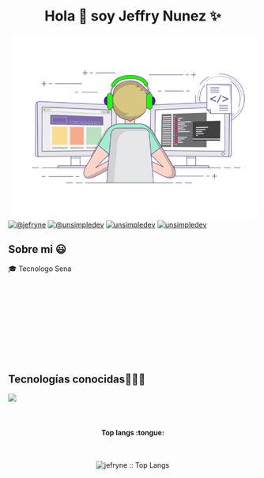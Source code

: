 <h1 align="center">Hola 👋  soy Jeffry Nunez ✨ </h1> 
<img align="right" alt="GIF" src="https://raw.githubusercontent.com/devSouvik/devSouvik/master/gif3.gif" width="500"/>

<p align="left">
  <a href="" target="blank"><img align="center" src="https://img.shields.io/badge/YouTube-FF0000?style=for-the-badge&logo=youtube&logoColor=white" alt="@jefryne"  /></a>
<a href="" target="blank"><img align="center" src="https://img.shields.io/badge/TikTok-000000?style=for-the-badge&logo=tiktok&logoColor=white" alt="@unsimpledev" /></a>
<a href="" target="blank"><img align="center" src="https://img.shields.io/badge/LinkedIn-0077B5?style=for-the-badge&logo=linkedin&logoColor=white" alt="unsimpledev"/></a>
<a href="" target="blank"><img align="center" src="https://img.shields.io/badge/Facebook-1877F2?style=for-the-badge&logo=facebook&logoColor=white" alt="unsimpledev"  /></a>

  </p>

<h2>Sobre mi 😃</h2>
<!--Intro start-->

<p align="left">
🎓 Tecnologo Sena
<!--Intro end-->
  </p>
<br>


<!--tech stack icons-->
<br>
<br>
<br>
<br>
<br>
<br>
<br>
<br>
<h2 >Tecnologías conocidas👨🏻‍💻</h2>
<p align="left">
  <a href="https://skillicons.dev">
    <img src="https://skillicons.dev/icons?i=androidstudio,java,php,py,css,html,js,nodejs,mysql,sqlite,gtk,git,github,docker,materialui,postman,vscode,bash,ai&perline=12" />
  </a>
</p>
<br>
<h4 align="center">Top langs :tongue:</h4>
<br>

<p align="center"><img src="https://github-readme-stats.vercel.app/api/top-langs/?username=jefryne&langs_count=10&theme=tokyonight&layout=compact" alt="jefryne :: Top Langs" /></p>
<!-------------------------->
